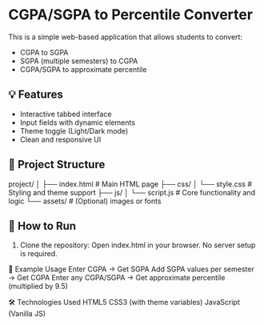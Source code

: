 # CGPA/SGPA to Percentile Converter

This is a simple web-based application that allows students to convert:
- CGPA to SGPA
- SGPA (multiple semesters) to CGPA
- CGPA/SGPA to approximate percentile

## 💡 Features
- Interactive tabbed interface
- Input fields with dynamic elements
- Theme toggle (Light/Dark mode)
- Clean and responsive UI

## 📂 Project Structure

project/ │
         ├── index.html # Main HTML page
         ├── css/ │ └── style.css # Styling and theme support 
         ├── js/ │ └── script.js # Core functionality and logic
         └── assets/ # (Optional) images or fonts

## 🚀 How to Run

1. Clone the repository:
Open index.html in your browser.
No server setup is required.

🧪 Example Usage
Enter CGPA → Get SGPA
Add SGPA values per semester → Get CGPA
Enter any CGPA/SGPA → Get approximate percentile (multiplied by 9.5)

🛠 Technologies Used
HTML5
CSS3 (with theme variables)
JavaScript (Vanilla JS)
